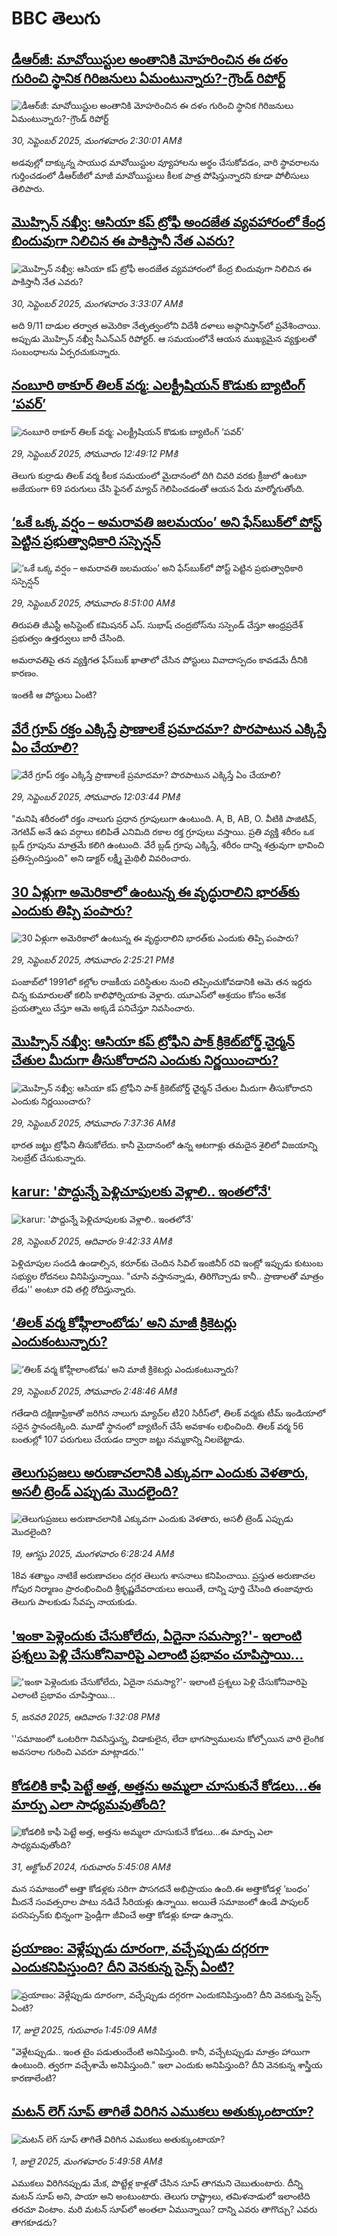 # BBC తెలుగు## [డీఆర్‌జీ: మావోయిస్టుల అంతానికి మోహరించిన ఈ దళం గురించి స్థానిక గిరిజనులు ఏమంటున్నారు?-గ్రౌండ్ రిపోర్ట్](https://www.bbc.com/telugu/articles/c4gj62g6g76o?at_medium=RSS&at_campaign=rss?at_campaign=githubrss)![డీఆర్‌జీ: మావోయిస్టుల అంతానికి మోహరించిన ఈ దళం గురించి స్థానిక గిరిజనులు ఏమంటున్నారు?-గ్రౌండ్ రిపోర్ట్](https://ichef.bbci.co.uk/ace/ws/240/cpsprodpb/948c/live/1f742050-9d3f-11f0-92db-77261a15b9d2.jpg)_30, సెప్టెంబర్ 2025, మంగళవారం 2:30:01 AMకి_అడవుల్లో దాక్కున్న సాయుధ మావోయిస్టుల వ్యూహాలను అర్థం చేసుకోవడం, వారి స్థావరాలను గుర్తించడంలో డీఆర్‌జీలో మాజీ మావోయిస్టులు కీలక పాత్ర పోషిస్తున్నారని కూడా పోలీసులు తెలిపారు.## [మొహ్సిన్ నఖ్వీ: ఆసియా కప్ ట్రోఫీ అందజేత వ్యవహారంలో కేంద్ర బిందువుగా నిలిచిన ఈ పాకిస్తానీ నేత ఎవరు?](https://www.bbc.com/telugu/articles/cqxzlyln52wo?at_medium=RSS&at_campaign=rss?at_campaign=githubrss)![మొహ్సిన్ నఖ్వీ: ఆసియా కప్ ట్రోఫీ అందజేత వ్యవహారంలో కేంద్ర బిందువుగా నిలిచిన ఈ పాకిస్తానీ నేత ఎవరు?](https://ichef.bbci.co.uk/ace/standard/240/cpsprodpb/1af5/live/cfb34cb0-9dae-11f0-928c-71dbb8619e94.jpg)_30, సెప్టెంబర్ 2025, మంగళవారం 3:33:07 AMకి_అది 9/11 దాడుల తర్వాత అమెరికా నేతృత్వంలోని విదేశీ దళాలు అఫ్గానిస్తాన్‌లో ప్రవేశించాయి. అప్పుడు మొహ్సిన్ నఖ్వీ సీఎన్ఎన్‌ రిపోర్టర్‌. ఆ సమయంలోనే ఆయన ముఖ్యమైన వ్యక్తులతో సంబంధాలను ఏర్పరచుకున్నారు.## [నంబూరి ఠాకూర్ తిలక్ వర్మ: ఎలక్ట్రీషియన్ కొడుకు బ్యాటింగ్ ‘పవర్’](https://www.bbc.com/telugu/articles/c33rl721x6no?at_medium=RSS&at_campaign=rss?at_campaign=githubrss)![నంబూరి ఠాకూర్ తిలక్ వర్మ: ఎలక్ట్రీషియన్ కొడుకు బ్యాటింగ్ ‘పవర్’](https://ichef.bbci.co.uk/ace/ws/240/cpsprodpb/c3dc/live/801d8c20-9d2b-11f0-9064-4514bffc169d.jpg)_29, సెప్టెంబర్ 2025, సోమవారం 12:49:12 PMకి_తెలుగు కుర్రాడు తిలక్ వర్మ కీలక సమయంలో మైదానంలో దిగి చివరి వరకు క్రీజులో ఉంటూ అజేయంగా 69 పరుగులు చేసి ఫైనల్ మ్యాచ్ గెలిపించడంతో ఆయన పేరు మార్మోగుతోంది.## [‘ఒకే ఒక్క వర్షం – అమరావతి జలమయం’ అని ఫేస్‌బుక్‌లో పోస్ట్ పెట్టిన ప్రభుత్వాధికారి సస్పెన్షన్](https://www.bbc.com/telugu/articles/c8xr7p7l55zo?at_medium=RSS&at_campaign=rss?at_campaign=githubrss)![‘ఒకే ఒక్క వర్షం – అమరావతి జలమయం’ అని ఫేస్‌బుక్‌లో పోస్ట్ పెట్టిన ప్రభుత్వాధికారి సస్పెన్షన్](https://ichef.bbci.co.uk/ace/standard/240/cpsprodpb/ecf0/live/2bef9e00-9d25-11f0-928c-71dbb8619e94.png)_29, సెప్టెంబర్ 2025, సోమవారం 8:51:00 AMకి_తిరుపతి జీఎస్టీ అసిస్టెంట్ కమిషనర్ ఎస్‌. సుభాష్‌ చంద్రబోస్‌ను సస్పెండ్ చేస్తూ ఆంధ్రప్రదేశ్ ప్రభుత్వం ఉత్తర్వులు జారీ చేసింది.

అమరావతిపై తన వ్యక్తిగత ఫేస్‌బుక్ ఖాతాలో చేసిన పోస్టులు వివాదాస్పదం కావడమే దీనికి కారణం.

ఇంతకీ ఆ పోస్టులు ఏంటి?## [వేరే గ్రూప్ రక్తం ఎక్కిస్తే ప్రాణాలకే ప్రమాదమా? పొరపాటున ఎక్కిస్తే ఏం చేయాలి?](https://www.bbc.com/telugu/articles/cq8ewk39ywvo?at_medium=RSS&at_campaign=rss?at_campaign=githubrss)![వేరే గ్రూప్ రక్తం ఎక్కిస్తే ప్రాణాలకే ప్రమాదమా? పొరపాటున ఎక్కిస్తే ఏం చేయాలి?](https://ichef.bbci.co.uk/ace/ws/240/cpsprodpb/5771/live/5b0e6630-9d20-11f0-bc17-37f040c2fadb.jpg)_29, సెప్టెంబర్ 2025, సోమవారం 12:03:44 PMకి_"మనిషి శరీరంలో రక్తం నాలుగు ప్రధాన గ్రూపులుగా ఉంటుంది. A, B, AB, O. వీటికి పాజిటివ్, నెగటివ్ అనే ఉప వర్గాలు కలిపితే ఎనిమిది రకాల రక్త గ్రూపులు వస్తాయి. ప్రతి వ్యక్తి శరీరం ఒక బ్లడ్ గ్రూపును మాత్రమే కలిగి ఉంటుంది. వేరే బ్లడ్ గ్రూపు ఎక్కిస్తే, శరీరం దాన్ని శత్రువుగా భావించి ప్రతిస్పందిస్తుంది" అని డాక్టర్ లక్ష్మీ మైథిలీ వివరించారు.## [30 ఏళ్లుగా అమెరికాలో ఉంటున్న ఈ వృద్ధురాలిని భారత్‌కు ఎందుకు తిప్పి పంపారు?](https://www.bbc.com/telugu/articles/c0jqv09j9p4o?at_medium=RSS&at_campaign=rss?at_campaign=githubrss)![30 ఏళ్లుగా అమెరికాలో ఉంటున్న ఈ వృద్ధురాలిని భారత్‌కు ఎందుకు తిప్పి పంపారు?](https://ichef.bbci.co.uk/ace/ws/240/cpsprodpb/ed64/live/ffbbb5f0-9b56-11f0-928c-71dbb8619e94.jpg)_29, సెప్టెంబర్ 2025, సోమవారం 2:25:21 PMకి_పంజాబ్‌లో 1991లో కల్లోల రాజకీయ పరిస్థితుల నుంచి తప్పించుకోవడానికి ఆమె తన ఇద్దరు చిన్న కుమారులతో కలిసి కాలిఫోర్నియాకు వెళ్లారు.
యూఎస్‌లో ఆశ్రయం కోసం అనేక ప్రయత్నాలు చేస్తూ ఆమె అక్కడే పనిచేస్తూ నివసించారు.## [మొహ్సిన్ నఖ్వీ: ఆసియా కప్ ట్రోఫీని పాక్ క్రికెట్‌బోర్డ్ చెైర్మన్  చేతుల మీదుగా తీసుకోరాదని ఎందుకు నిర్ణయించారు?](https://www.bbc.com/telugu/articles/c70154eky5jo?at_medium=RSS&at_campaign=rss?at_campaign=githubrss)![మొహ్సిన్ నఖ్వీ: ఆసియా కప్ ట్రోఫీని పాక్ క్రికెట్‌బోర్డ్ చెైర్మన్  చేతుల మీదుగా తీసుకోరాదని ఎందుకు నిర్ణయించారు?](https://ichef.bbci.co.uk/ace/ws/240/cpsprodpb/10a9/live/06ba4ae0-9cf8-11f0-a079-8dadee51487a.jpg)_29, సెప్టెంబర్ 2025, సోమవారం 7:37:36 AMకి_భారత జట్టు ట్రోఫీని తీసుకోలేదు. కానీ మైదానంలో ఉన్న ఆటగాళ్లు తమదైన శైలిలో విజయాన్ని సెలబ్రేట్ చేసుకున్నారు.## [karur: 'పొద్దున్నే పెళ్లిచూపులకు వెళ్లాలి.. ఇంతలోనే'](https://www.bbc.com/telugu/articles/cn4l8dkgnlxo?at_medium=RSS&at_campaign=rss?at_campaign=githubrss)![karur: 'పొద్దున్నే పెళ్లిచూపులకు వెళ్లాలి.. ఇంతలోనే'](https://ichef.bbci.co.uk/ace/ws/240/cpsprodpb/ebc6/live/082f71e0-9c4c-11f0-b741-177e3e2c2fc7.jpg)_28, సెప్టెంబర్ 2025, ఆదివారం 9:42:33 AMకి_పెళ్లిచూపుల సందడి ఉండాల్సిన, కరూర్‌కు చెందిన సివిల్ ఇంజినీర్ రవి ఇంట్లో ఇప్పుడు కుటుంబ సభ్యుల రోదనలు వినిపిస్తున్నాయి. "చూసి వస్తానన్నాడు, తిరిగొచ్చాడు కానీ.. ప్రాణాలతో మాత్రం లేడు'' అంటూ రవి తల్లి రోదిస్తున్నారు.## [‘తిలక్ వర్మ కోహ్లీలాంటోడు’ అని మాజీ  క్రికెటర్లు ఎందుకంటున్నారు?](https://www.bbc.com/telugu/articles/cx2n82ngjllo?at_medium=RSS&at_campaign=rss?at_campaign=githubrss)![‘తిలక్ వర్మ కోహ్లీలాంటోడు’ అని మాజీ  క్రికెటర్లు ఎందుకంటున్నారు?](https://ichef.bbci.co.uk/ace/ws/240/cpsprodpb/641f/live/9a59bb10-9cde-11f0-a48e-eb8b578728bb.jpg)_29, సెప్టెంబర్ 2025, సోమవారం 2:48:46 AMకి_గతేడాది దక్షిణాఫ్రికాతో జరిగిన నాలుగు మ్యాచ్‌ల టీ20 సిరీస్‌లో, తిలక్ వర్మకు టీమ్ ఇండియాలో సరైన స్థానందక్కింది. మూడో స్థానంలో బ్యాటింగ్ చేసే అవకాశం లభించింది. తిలక్ వర్మ 56 బంతుల్లో 107 పరుగులు చేయడం ద్వారా జట్టు నమ్మకాన్ని నిలబెట్టాడు.## [తెలుగుప్రజలు అరుణాచలానికి ఎక్కువగా ఎందుకు వెళతారు, అసలీ ట్రెండ్ ఎప్పుడు మొదలైంది? ](https://www.bbc.com/telugu/articles/c8jp32zrzxpo?at_medium=RSS&at_campaign=rss?at_campaign=githubrss)![తెలుగుప్రజలు అరుణాచలానికి ఎక్కువగా ఎందుకు వెళతారు, అసలీ ట్రెండ్ ఎప్పుడు మొదలైంది? ](https://ichef.bbci.co.uk/ace/ws/240/cpsprodpb/cf2d/live/01932bf0-7d85-11f0-98a0-956f61945264.jpg)_19, ఆగస్టు 2025, మంగళవారం 6:28:24 AMకి_18వ శతాబ్దం నాటికే అరుణాచలం దగ్గర తెలుగు శాసనాలు కనిపించాయి. ప్రస్తుత అరుణాచల గోపుర నిర్మాణం ప్రారంభించింది శ్రీకృష్ణదేవరాయలు అయితే, దాన్ని పూర్తి చేసింది తంజావూరు తెలుగు పాలకుడు సేవప్ప నాయకుడు.## ['ఇంకా పెళ్లెందుకు చేసుకోలేదు, ఏదైనా సమస్యా?'- ఇలాంటి ప్రశ్నలు పెళ్లి చేసుకోనివారిపై ఎలాంటి ప్రభావం చూపిస్తాయి... ](https://www.bbc.com/telugu/articles/cgq1w3lz7yyo?at_medium=RSS&at_campaign=rss?at_campaign=githubrss)!['ఇంకా పెళ్లెందుకు చేసుకోలేదు, ఏదైనా సమస్యా?'- ఇలాంటి ప్రశ్నలు పెళ్లి చేసుకోనివారిపై ఎలాంటి ప్రభావం చూపిస్తాయి... ](https://ichef.bbci.co.uk/ace/ws/240/cpsprodpb/f6de/live/72c94a60-cb3e-11ef-87df-d575b9a434a4.jpg)_5, జనవరి 2025, ఆదివారం 1:32:08 PMకి_''సమాజంలో ఒంటరిగా నివసిస్తున్న, విడాకులైన, లేదా భాగస్వాములను కోల్పోయిన వారి లైంగిక అవసరాల గురించి ఎవరూ మాట్లాడరు.''## [కోడలికి కాఫీ పెట్టే అత్త, అత్తను అమ్మలా చూసుకునే కోడలు...ఈ మార్పు ఎలా సాధ్యమవుతోంది?](https://www.bbc.com/telugu/articles/c1l41zl8el2o?at_medium=RSS&at_campaign=rss?at_campaign=githubrss)![కోడలికి కాఫీ పెట్టే అత్త, అత్తను అమ్మలా చూసుకునే కోడలు...ఈ మార్పు ఎలా సాధ్యమవుతోంది?](https://ichef.bbci.co.uk/ace/ws/240/cpsprodpb/2b61/live/9176a6d0-8b0e-11ef-a81b-b1eda9741da3.jpg)_31, అక్టోబర్ 2024, గురువారం 5:45:08 AMకి_మన సమాజంలో అత్తా కోడళ్లకు సరిగా పొసగదనే అభిప్రాయం ఉంది.ఈ అత్తాకోడళ్ల ‘బంధం’ మీదనే సంవత్సరాల పాటు నడిచే సీరియళ్లు ఉన్నాయి. అయితే సమాజంలో ఉండే పాపులర్ పరసెప్సన్‌కు భిన్నంగా ఫ్రెండ్లీగా జీవించే అత్తా కోడళ్లు కూడా ఉన్నారు.## [ప్రయాణం: వెళ్లేప్పుడు దూరంగా, వచ్చేప్పుడు దగ్గరగా ఎందుకనిపిస్తుంది? దీని వెనకున్న సైన్స్ ఏంటి?](https://www.bbc.com/telugu/articles/c0l4y727n1jo?at_medium=RSS&at_campaign=rss?at_campaign=githubrss)![ప్రయాణం: వెళ్లేప్పుడు దూరంగా, వచ్చేప్పుడు దగ్గరగా ఎందుకనిపిస్తుంది? దీని వెనకున్న సైన్స్ ఏంటి?](https://ichef.bbci.co.uk/ace/ws/240/cpsprodpb/054c/live/6957c010-62b0-11f0-8e78-11023c48a856.png)_17, జులై 2025, గురువారం 1:45:09 AMకి_"వెళ్లేటప్పుడు.. ఇంత టైం పడుతుందేంటి అనిపిస్తుంది. కానీ, వచ్చేటప్పుడు మాత్రం హాయిగా ఉంటుంది. త్వరగా వచ్చేశామే అనిపిస్తుంది." ఇలా ఎందుకు అనిపిస్తుంది? దీని వెనకున్న శాస్త్రీయ కారణాలేంటి?## [మటన్ లెగ్ సూప్ తాగితే విరిగిన ఎముకలు అతుక్కుంటాయా?](https://www.bbc.com/telugu/articles/c0l4g92j8kzo?at_medium=RSS&at_campaign=rss?at_campaign=githubrss)![మటన్ లెగ్ సూప్ తాగితే విరిగిన ఎముకలు అతుక్కుంటాయా?](https://ichef.bbci.co.uk/ace/ws/240/cpsprodpb/b31e/live/cce532c0-6d41-11f0-9462-bb509dc78127.jpg)_1, జులై 2025, మంగళవారం 5:49:58 AMకి_ఎముకలు విరిగినప్పుడు మేక, పొట్టేళ్ల కాళ్లతో చేసిన సూప్ తాగమని చెబుతుంటారు. దీన్ని మటన్ సూప్ అని, పాయా అని అంటుంటారు. తెలుగు రాష్ట్రాలు, తమిళనాడులో ఇలాంటిది తరచూ వింటాం. మరి మటన్ సూప్‌లో అంతలా ఏమున్నాయి? దాన్ని ఎవరు తాగొచ్చు? ఎవరు తాగకూడదు?